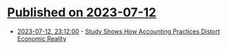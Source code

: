 # [Published on 2023-07-12](index.md)

* [2023-07-12, 23:12:00](https://soylentnews.org/article.pl?sid=23/07/12/0034236&from=rss) - [Study Shows How Accounting Practices Distort Economic Reality](https://soylentnews.org/article.pl?sid=23/07/12/0034236&from=rss)
